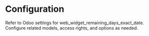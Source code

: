 # Configuration

Refer to Odoo settings for web_widget_remaining_days_exact_date. Configure related models, access rights, and options as needed.
